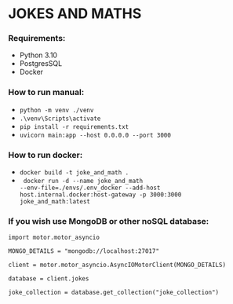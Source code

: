 # JOKES AND MATHS

### Requirements:

- Python 3.10
- PostgresSQL
- Docker

### How to run manual:

- <code>python -m venv ./venv</code>
- <code>.\venv\Scripts\activate</code>
- <code>pip install -r requirements.txt</code>
- <code>uvicorn main:app --host 0.0.0.0 --port 3000</code>

### How to run docker:

- <code>docker build -t joke_and_math .</code>
- <code> docker run -d --name joke_and_math --env-file=./envs/.env_docker --add-host host.internal.docker:host-gateway -p 3000:3000 joke_and_math:latest</code>

### If you wish use MongoDB or other noSQL database: 
```
import motor.motor_asyncio

MONGO_DETAILS = "mongodb://localhost:27017"

client = motor.motor_asyncio.AsyncIOMotorClient(MONGO_DETAILS)

database = client.jokes

joke_collection = database.get_collection("joke_collection")
```